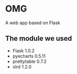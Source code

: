 # OMG
A web app based on Flask
## The module we used 
* Flask 1.0.2
* pyecharts 0.5.11
* prettytable 0.7.2
* xlrd 1.2.0
